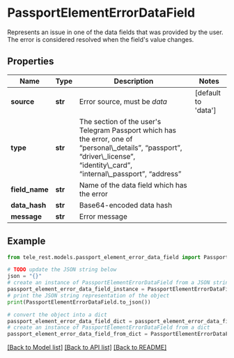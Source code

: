 # PassportElementErrorDataField

Represents an issue in one of the data fields that was provided by the user. The error is considered resolved when the field's value changes.

## Properties

Name | Type | Description | Notes
------------ | ------------- | ------------- | -------------
**source** | **str** | Error source, must be *data* | [default to 'data']
**type** | **str** | The section of the user&#39;s Telegram Passport which has the error, one of “personal\\_details”, “passport”, “driver\\_license”, “identity\\_card”, “internal\\_passport”, “address” | 
**field_name** | **str** | Name of the data field which has the error | 
**data_hash** | **str** | Base64-encoded data hash | 
**message** | **str** | Error message | 

## Example

```python
from tele_rest.models.passport_element_error_data_field import PassportElementErrorDataField

# TODO update the JSON string below
json = "{}"
# create an instance of PassportElementErrorDataField from a JSON string
passport_element_error_data_field_instance = PassportElementErrorDataField.from_json(json)
# print the JSON string representation of the object
print(PassportElementErrorDataField.to_json())

# convert the object into a dict
passport_element_error_data_field_dict = passport_element_error_data_field_instance.to_dict()
# create an instance of PassportElementErrorDataField from a dict
passport_element_error_data_field_from_dict = PassportElementErrorDataField.from_dict(passport_element_error_data_field_dict)
```
[[Back to Model list]](../README.md#documentation-for-models) [[Back to API list]](../README.md#documentation-for-api-endpoints) [[Back to README]](../README.md)


